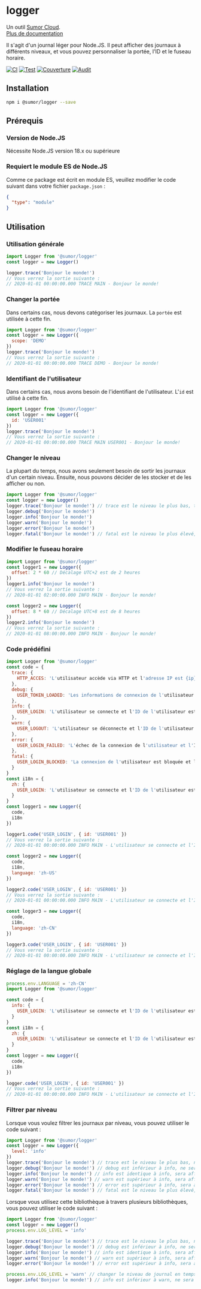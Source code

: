 # logger

Un outil [Sumor Cloud](https://sumor.cloud).  
[Plus de documentation](https://sumor.cloud/logger)

Il s'agit d'un journal léger pour Node.JS.
Il peut afficher des journaux à différents niveaux, et vous pouvez personnaliser la portée, l'ID et le fuseau horaire.

[![CI](https://github.com/sumor-cloud/logger/actions/workflows/ci.yml/badge.svg)](https://github.com/sumor-cloud/logger/actions/workflows/ci.yml)
[![Test](https://github.com/sumor-cloud/logger/actions/workflows/ut.yml/badge.svg)](https://github.com/sumor-cloud/logger/actions/workflows/ut.yml)
[![Couverture](https://github.com/sumor-cloud/logger/actions/workflows/coverage.yml/badge.svg)](https://github.com/sumor-cloud/logger/actions/workflows/coverage.yml)
[![Audit](https://github.com/sumor-cloud/logger/actions/workflows/audit.yml/badge.svg)](https://github.com/sumor-cloud/logger/actions/workflows/audit.yml)

## Installation

```bash
npm i @sumor/logger --save
```

## Prérequis

### Version de Node.JS

Nécessite Node.JS version 18.x ou supérieure

### Requiert le module ES de Node.JS

Comme ce package est écrit en module ES,
veuillez modifier le code suivant dans votre fichier `package.json` :

```json
{
  "type": "module"
}
```

## Utilisation

### Utilisation générale

```js
import Logger from '@sumor/logger'
const logger = new Logger()

logger.trace('Bonjour le monde!')
// Vous verrez la sortie suivante :
// 2020-01-01 00:00:00.000 TRACE MAIN - Bonjour le monde!
```

### Changer la portée

Dans certains cas, nous devons catégoriser les journaux. La `portée` est utilisée à cette fin.

```js
import Logger from '@sumor/logger'
const logger = new Logger({
  scope: 'DEMO'
})
logger.trace('Bonjour le monde!')
// Vous verrez la sortie suivante :
// 2020-01-01 00:00:00.000 TRACE DEMO - Bonjour le monde!
```

### Identifiant de l'utilisateur

Dans certains cas, nous avons besoin de l'identifiant de l'utilisateur. L'`id` est utilisé à cette fin.

```js
import Logger from '@sumor/logger'
const logger = new Logger({
  id: 'USER001'
})
logger.trace('Bonjour le monde!')
// Vous verrez la sortie suivante :
// 2020-01-01 00:00:00.000 TRACE MAIN USER001 - Bonjour le monde!
```

### Changer le niveau

La plupart du temps, nous avons seulement besoin de sortir les journaux d'un certain niveau. Ensuite, nous pouvons décider de les stocker et de les afficher ou non.

```js
import Logger from '@sumor/logger'
const logger = new Logger()
logger.trace('Bonjour le monde!') // trace est le niveau le plus bas, tous les journaux seront affichés
logger.debug('Bonjour le monde!')
logger.info('Bonjour le monde!')
logger.warn('Bonjour le monde!')
logger.error('Bonjour le monde!')
logger.fatal('Bonjour le monde!') // fatal est le niveau le plus élevé, seul les erreurs critiques seront affichées
```

### Modifier le fuseau horaire

```js
import Logger from '@sumor/logger'
const logger1 = new Logger({
  offset: 2 * 60 // Décalage UTC+2 est de 2 heures
})
logger1.info('Bonjour le monde!')
// Vous verrez la sortie suivante :
// 2020-01-01 02:00:00.000 INFO MAIN - Bonjour le monde!

const logger2 = new Logger({
  offset: 8 * 60 // Décalage UTC+8 est de 8 heures
})
logger2.info('Bonjour le monde!')
// Vous verrez la sortie suivante :
// 2020-01-01 08:00:00.000 INFO MAIN - Bonjour le monde!
```

### Code prédéfini

```js
import Logger from '@sumor/logger'
const code = {
  trace: {
    HTTP_ACCES: 'L'utilisateur accède via HTTP et l'adresse IP est {ip}'
  },
  debug: {
    USER_TOKEN_LOADED: 'Les informations de connexion de l'utilisateur sont lues et l'ID de l'utilisateur est {id}'
  },
  info: {
    USER_LOGIN: 'L'utilisateur se connecte et l'ID de l'utilisateur est {id}'
  },
  warn: {
    USER_LOGOUT: 'L'utilisateur se déconnecte et l'ID de l'utilisateur est {id}'
  },
  error: {
    USER_LOGIN_FAILED: 'L'échec de la connexion de l'utilisateur et l'ID de l'utilisateur est {id}'
  },
  fatal: {
    USER_LOGIN_BLOCKED: 'La connexion de l'utilisateur est bloquée et l'ID de l'utilisateur est {id}'
  }
}
const i18n = {
  zh: {
    USER_LOGIN: 'L'utilisateur se connecte et l'ID de l'utilisateur est {id}'
  }
}
const logger1 = new Logger({
  code,
  i18n
})

logger1.code('USER_LOGIN', { id: 'USER001' })
// Vous verrez la sortie suivante :
// 2020-01-01 00:00:00.000 INFO MAIN - L'utilisateur se connecte et l'ID de l'utilisateur est USER001

const logger2 = new Logger({
  code,
  i18n,
  language: 'zh-US'
})

logger2.code('USER_LOGIN', { id: 'USER001' })
// Vous verrez la sortie suivante :
// 2020-01-01 00:00:00.000 INFO MAIN - L'utilisateur se connecte et l'ID de l'utilisateur est USER001

const logger3 = new Logger({
  code,
  i18n,
  language: 'zh-CN'
})

logger3.code('USER_LOGIN', { id: 'USER001' })
// Vous verrez la sortie suivante :
// 2020-01-01 00:00:00.000 INFO MAIN - L'utilisateur se connecte et l'ID de l'utilisateur est USER001
```

### Réglage de la langue globale

```js
process.env.LANGUAGE = 'zh-CN'
import Logger from '@sumor/logger'

const code = {
  info: {
    USER_LOGIN: 'L'utilisateur se connecte et l'ID de l'utilisateur est {id}'
  }
}
const i18n = {
  zh: {
    USER_LOGIN: 'L'utilisateur se connecte et l'ID de l'utilisateur est {id}'
  }
}
const logger = new Logger({
  code,
  i18n
})

logger.code('USER_LOGIN', { id: 'USER001' })
// Vous verrez la sortie suivante :
// 2020-01-01 00:00:00.000 INFO MAIN - L'utilisateur se connecte et l'ID de l'utilisateur est USER001
```

### Filtrer par niveau

Lorsque vous voulez filtrer les journaux par niveau, vous pouvez utiliser le code suivant :

```js
import Logger from '@sumor/logger'
const logger = new Logger({
  level: 'info'
})
logger.trace('Bonjour le monde!') // trace est le niveau le plus bas, ne sera pas affiché
logger.debug('Bonjour le monde!') // debug est inférieur à info, ne sera pas affiché
logger.info('Bonjour le monde!') // info est identique à info, sera affiché
logger.warn('Bonjour le monde!') // warn est supérieur à info, sera affiché
logger.error('Bonjour le monde!') // error est supérieur à info, sera affiché
logger.fatal('Bonjour le monde!') // fatal est le niveau le plus élevé, sera affiché
```

Lorsque vous utilisez cette bibliothèque à travers plusieurs bibliothèques, vous pouvez utiliser le code suivant :

```js
import Logger from '@sumor/logger'
const logger = new Logger()
process.env.LOG_LEVEL = 'info'

logger.trace('Bonjour le monde!') // trace est le niveau le plus bas, ne sera pas affiché
logger.debug('Bonjour le monde!') // debug est inférieur à info, ne sera pas affiché
logger.info('Bonjour le monde!') // info est identique à info, sera affiché
logger.warn('Bonjour le monde!') // warn est supérieur à info, sera affiché
logger.error('Bonjour le monde!') // error est supérieur à info, sera affiché

process.env.LOG_LEVEL = 'warn' // changer le niveau de journal en temps réel
logger.info('Bonjour le monde!') // info est inférieur à warn, ne sera pas affiché
```
